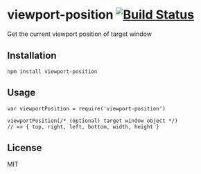 # viewport-position [![Build Status](https://travis-ci.org/kyungw00k/viewport-position.svg?branch=master)](https://travis-ci.org/kyungw00k/viewport-position)
Get the current viewport position of target window

## Installation
```
npm install viewport-position
```

## Usage
```
var viewportPosition = require('viewport-position')

viewportPosition(/* (optional) target window object */)
// => { top, right, left, bottom, width, height }
```

## License
MIT
